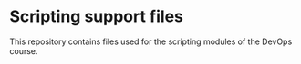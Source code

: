 # Scripting support files

This repository contains files used for the scripting modules of the DevOps course.
